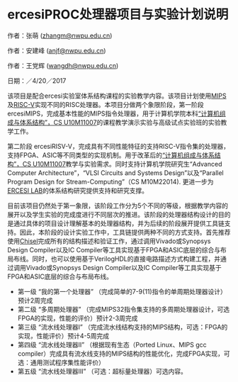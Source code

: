 ercesiPROC处理器项目与实验计划说明
====================================

作者：张萌   (zhangm@nwpu.edu.cn)

作者：安建峰 (anjf@nwpu.edu.cn)

作者：王党辉 (wangdh@nwpu.edu.cn)

日期：／4/20／2017



该项目是配合ercesi实验室体系结构课程的实验教学内容。该项目计划使用[MIPS]()及[RISC-V](http://riscv.org)实现不同的RISC处理器。本项目分做两个象限阶段，第一阶段 ercesiMIPS，完成基本性能的MIPS指令处理器，用于计算机学院本科[“计算机组成与体系结构”，CS U10M11007](http://www.ercesi.org/courses/U10M11007/index.html)的课程教学演示实验与高级试点实验班的实验教学工作。

第二阶段 ercesiRISV-V，完成具有不同性能特征的支持RISC-V指令集的处理器，支持FPGA、ASIC等不同类型的实现机制。用于改革后的[“计算机组成与体系结构”，CS U10M11007](http://www.ercesi.org/courses/U10M11007/index.html)教学与实验需求。同时支持计算机学院研究生“Advanced Computer Architecture”，“VLSI Circuits and Systems Design”以及“Parallel Program Design for Stream-Computing”（CS M10M22014). 更进一步为[ERCESI LAB](http://www.ercesi.org)的体系结构研究提供支持和研究支撑。 

目前该项目仍然处于第一象限，该阶段工作分为5个不同的等级，根据教学内容的展开以及学生实验的完成度进行不同层次的推进。该阶段的处理器结构设计的目的是通过具体的项目设计理解基本的处理器结构，并为后续的阶段展开提供工具链支持。因此，本阶段的设计实验工作中，工具链提供两种不同的方式支持。首先推荐使用[Chisel](http://chisel.eecs.berkeley.edu)完成所有的结构描述和验证工作，通过调用Vivado或Synopsys Design Compiler以及IC Compiler等工具实现基于FPGA和ASIC底层的综合与布局布线。同时，也可以使用基于VerilogHDL的直接电路描述方式构建工程，并通过调用Vivado或Synopsys Design Compiler以及IC Compiler等工具实现基于FPGA和ASIC底层的综合与布局布线。

* 第一级 “我的第一个处理器” （完成简单的7-9(11)指令的单周期处理器设计）预计2周完成
* 第二级 “多周期处理器”   （完成MIPS32指令集支持的多周期处理器设计，可选FPGA的实现，性能的评价）预计2-3周完成
* 第三级 “流水线处理器I”   （完成流水线结构支持的MIPS结构，可选：FPGA的实现，性能评价）预计4-5周完成
* 第四级 “流水线处理器II” （根据现有生态（Ported Linux、MIPS gcc compiler）完成具有流水线支持的MIPS结构的性能优化，完成FPGA实现，可选：通用测试程序集性能评价）
* 第五级 “流水线处理器III”   （可选：超标量处理器）可选内容。